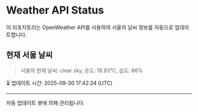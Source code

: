 
# Weather API Status

이 리포지토리는 OpenWeather API를 사용하여 서울의 날씨 정보를 자동으로 업데이트합니다.

## 현재 서울 날씨
> 서울의 현재 날씨: clear sky, 온도: 18.93°C, 습도: 86%

⏳ 업데이트 시간: 2025-09-30 17:42:24 (UTC)

---
자동 업데이트 봇에 의해 관리됩니다.
